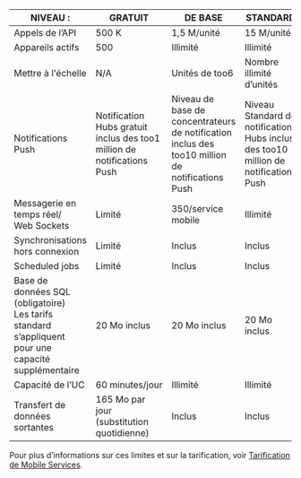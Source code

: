 
| NIVEAU : | GRATUIT | DE BASE | STANDARD |
| --- | --- | --- | --- |
| Appels de l’API |500 K |1,5 M/unité |15 M/unité |
| Appareils actifs |500 |Illimité |Illimité |
| Mettre à l'échelle |N/A |Unités de too6 |Nombre illimité d’unités |
| Notifications Push |Notification Hubs gratuit inclus des too1 million de notifications Push |Niveau de base de concentrateurs de notification inclus des too10 million de notifications Push |Niveau Standard de notification Hubs inclus des too10 million de notifications Push |
| Messagerie en temps réel/<br/>Web Sockets |Limité |350/service mobile |Illimité |
| Synchronisations hors connexion |Limité |Inclus |Inclus |
| Scheduled jobs |Limité |Inclus |Inclus |
| Base de données SQL (obligatoire)  <br/>Les tarifs standard s’appliquent pour une capacité supplémentaire |20 Mo inclus |20 Mo inclus |20 Mo inclus |
| Capacité de l’UC |60 minutes/jour |Illimité |Illimité |
| Transfert de données sortantes |165 Mo par jour (substitution quotidienne) |Inclus |Inclus |

Pour plus d’informations sur ces limites et sur la tarification, voir [Tarification de Mobile Services](https://azure.microsoft.com/pricing/details/mobile-services/). 

